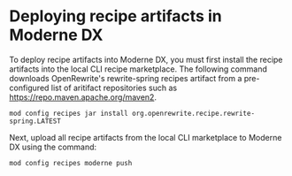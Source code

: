 # Deploying recipe artifacts in Moderne DX

To deploy recipe artifacts into Moderne DX, you must first install the recipe artifacts into the local CLI recipe marketplace. The following command downloads OpenRewrite's rewrite-spring recipes artifact from a pre-configured list of aritifact repositories such as https://repo.maven.apache.org/maven2.

```
mod config recipes jar install org.openrewrite.recipe.rewrite-spring.LATEST
```

Next, upload all recipe artifacts from the local CLI marketplace to Moderne DX using the command:

```
mod config recipes moderne push
```
